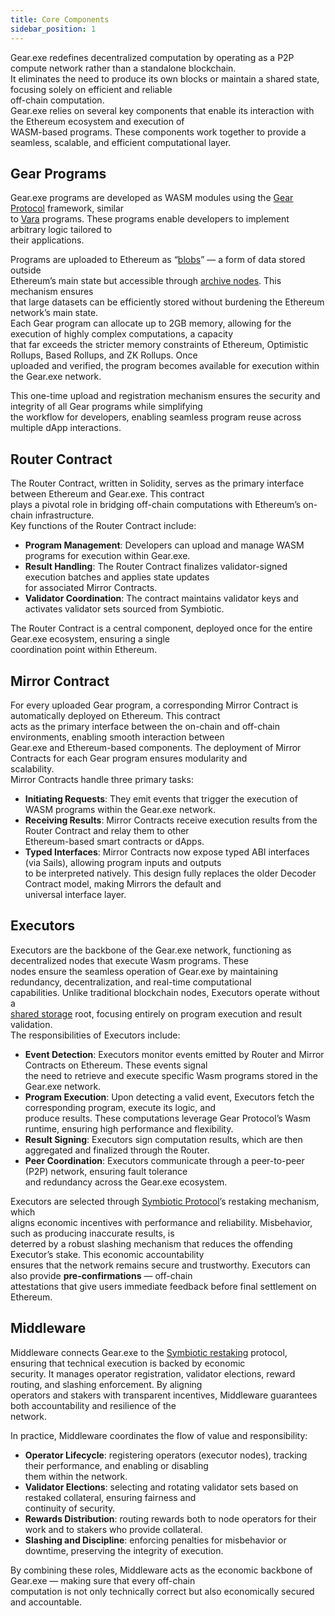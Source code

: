 ```yaml
---
title: Core Components
sidebar_position: 1
---
```


Gear.exe redefines decentralized computation by operating as a P2P compute network rather than a standalone blockchain.  
It eliminates the need to produce its own blocks or maintain a shared state, focusing solely on efficient and reliable  
off-chain computation.  
Gear.exe relies on several key components that enable its interaction with the Ethereum ecosystem and execution of  
WASM-based programs. These components work together to provide a seamless, scalable, and efficient computational layer.

## Gear Programs

Gear.exe programs are developed as WASM modules using the [Gear Protocol](https://gear-tech.io/) framework, similar  
to [Vara](https://vara.network/) programs. These programs enable developers to implement arbitrary logic tailored to  
their applications.

Programs are uploaded to Ethereum as “[blobs](/docs/glossary.md#blob)” — a form of data stored outside  
Ethereum’s main state but accessible through [archive nodes](/docs/glossary.md#archive-node). This mechanism ensures  
that large datasets can be efficiently stored without burdening the Ethereum network’s main state.  
Each Gear program can allocate up to 2GB memory, allowing for the execution of highly complex computations, a capacity  
that far exceeds the stricter memory constraints of Ethereum, Optimistic Rollups, Based Rollups, and ZK Rollups. Once  
uploaded and verified, the program becomes available for execution within the Gear.exe network.  

This one-time upload and registration mechanism ensures the security and integrity of all Gear programs while simplifying  
the workflow for developers, enabling seamless program reuse across multiple dApp interactions.

## Router Contract

The Router Contract, written in Solidity, serves as the primary interface between Ethereum and Gear.exe. This contract  
plays a pivotal role in bridging off-chain computations with Ethereum’s on-chain infrastructure.  
Key functions of the Router Contract include:

- **Program Management**: Developers can upload and manage WASM programs for execution within Gear.exe.  
- **Result Handling**: The Router Contract finalizes validator-signed execution batches and applies state updates  
  for associated Mirror Contracts.  
- **Validator Coordination**: The contract maintains validator keys and activates validator sets sourced from Symbiotic.  

The Router Contract is a central component, deployed once for the entire Gear.exe ecosystem, ensuring a single  
coordination point within Ethereum.

## Mirror Contract

For every uploaded Gear program, a corresponding Mirror Contract is automatically deployed on Ethereum. This contract  
acts as the primary interface between the on-chain and off-chain environments, enabling smooth interaction between  
Gear.exe and Ethereum-based components. The deployment of Mirror Contracts for each Gear program ensures modularity and  
scalability.  
Mirror Contracts handle three primary tasks:

- **Initiating Requests**: They emit events that trigger the execution of WASM programs within the Gear.exe network.  
- **Receiving Results**: Mirror Contracts receive execution results from the Router Contract and relay them to other  
  Ethereum-based smart contracts or dApps.  
- **Typed Interfaces**: Mirror Contracts now expose typed ABI interfaces (via Sails), allowing program inputs and outputs  
  to be interpreted natively. This design fully replaces the older Decoder Contract model, making Mirrors the default and  
  universal interface layer.  

## Executors

Executors are the backbone of the Gear.exe network, functioning as decentralized nodes that execute Wasm programs. These  
nodes ensure the seamless operation of Gear.exe by maintaining redundancy, decentralization, and real-time computational  
capabilities. Unlike traditional blockchain nodes, Executors operate without a  
[shared storage](/docs/glossary.md#shared-storage) root, focusing entirely on program execution and result validation.  
The responsibilities of Executors include:

- **Event Detection**: Executors monitor events emitted by Router and Mirror Contracts on Ethereum. These events signal  
  the need to retrieve and execute specific Wasm programs stored in the Gear.exe network.  
- **Program Execution**: Upon detecting a valid event, Executors fetch the corresponding program, execute its logic, and  
  produce results. These computations leverage Gear Protocol’s Wasm runtime, ensuring high performance and flexibility.  
- **Result Signing**: Executors sign computation results, which are then aggregated and finalized through the Router.  
- **Peer Coordination**: Executors communicate through a peer-to-peer (P2P) network, ensuring fault tolerance  
  and redundancy across the Gear.exe ecosystem.  

Executors are selected through [Symbiotic Protocol](/docs/glossary.md#symbiotic-protocol)’s restaking mechanism, which  
aligns economic incentives with performance and reliability. Misbehavior, such as producing inaccurate results, is  
deterred by a robust slashing mechanism that reduces the offending Executor’s stake. This economic accountability  
ensures that the network remains secure and trustworthy. Executors can also provide **pre-confirmations** — off-chain  
attestations that give users immediate feedback before final settlement on Ethereum.  

## Middleware

Middleware connects Gear.exe to the [Symbiotic restaking](/docs/glossary.md#symbiotic-protocol) protocol, ensuring that technical execution is backed by economic  
security. It manages operator registration, validator elections, reward routing, and slashing enforcement. By aligning  
operators and stakers with transparent incentives, Middleware guarantees both accountability and resilience of the  
network.  

In practice, Middleware coordinates the flow of value and responsibility:  
- **Operator Lifecycle**: registering operators (executor nodes), tracking their performance, and enabling or disabling  
  them within the network.  
- **Validator Elections**: selecting and rotating validator sets based on restaked collateral, ensuring fairness and  
  continuity of security.  
- **Rewards Distribution**: routing rewards both to node operators for their work and to stakers who provide collateral.  
- **Slashing and Discipline**: enforcing penalties for misbehavior or downtime, preserving the integrity of execution.  

By combining these roles, Middleware acts as the economic backbone of Gear.exe — making sure that every off-chain  
computation is not only technically correct but also economically secured and accountable.
